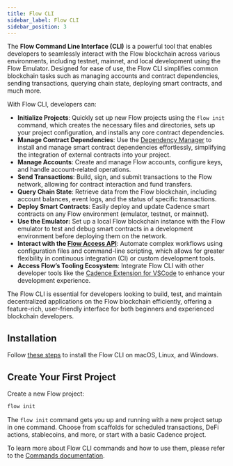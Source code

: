 ```yaml
---
title: Flow CLI
sidebar_label: Flow CLI
sidebar_position: 3
---
```


The **Flow Command Line Interface (CLI)** is a powerful tool that enables developers to seamlessly interact with the Flow blockchain across various environments, including testnet, mainnet, and local development using the Flow Emulator. Designed for ease of use, the Flow CLI simplifies common blockchain tasks such as managing accounts and contract dependencies, sending transactions, querying chain state, deploying smart contracts, and much more.

With Flow CLI, developers can:

- **Initialize Projects**: Quickly set up new Flow projects using the `flow init` command, which creates the necessary files and directories, sets up your project configuration, and installs any core contract dependencies.
- **Manage Contract Dependencies**: Use the [Dependency Manager](dependency-manager.md) to install and manage smart contract dependencies effortlessly, simplifying the integration of external contracts into your project.
- **Manage Accounts**: Create and manage Flow accounts, configure keys, and handle account-related operations.
- **Send Transactions**: Build, sign, and submit transactions to the Flow network, allowing for contract interaction and fund transfers.
- **Query Chain State**: Retrieve data from the Flow blockchain, including account balances, event logs, and the status of specific transactions.
- **Deploy Smart Contracts**: Easily deploy and update Cadence smart contracts on any Flow environment (emulator, testnet, or mainnet).
- **Use the Emulator:** Set up a local Flow blockchain instance with the Flow emulator to test and debug smart contracts in a development environment before deploying them on the network.
- **Interact with the [Flow Access API](/http-api)**: Automate complex workflows using configuration files and command-line scripting, which allows for greater flexibility in continuous integration (CI) or custom development tools.
- **Access Flow’s Tooling Ecosystem**: Integrate Flow CLI with other developer tools like the [Cadence Extension for VSCode](https://marketplace.visualstudio.com/items?itemName=onflow.cadence) to enhance your development experience.

The Flow CLI is essential for developers looking to build, test, and maintain decentralized applications on the Flow blockchain efficiently, offering a feature-rich, user-friendly interface for both beginners and experienced blockchain developers.

## Installation

Follow [these steps](../flow-cli/install.md) to install the Flow CLI on
macOS, Linux, and Windows.

## Create Your First Project

Create a new Flow project:

```zsh
flow init
```

The `flow init` command gets you up and running with a new project setup in one command. Choose from scaffolds for scheduled transactions, DeFi actions, stablecoins, and more, or start with a basic Cadence project.

To learn more about Flow CLI commands and how to use them, please refer to the [Commands documentation](./commands.md).
